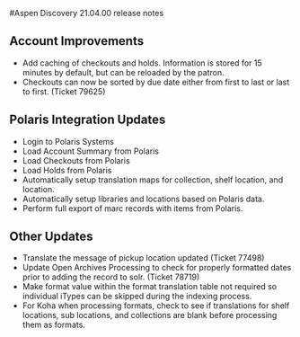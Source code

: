 #Aspen Discovery 21.04.00 release notes
## Account Improvements
- Add caching of checkouts and holds.  Information is stored for 15 minutes by default, but can be reloaded by the patron. 
- Checkouts can now be sorted by due date either from first to last or last to first. (Ticket 79625)
  

## Polaris Integration Updates
- Login to Polaris Systems
- Load Account Summary from Polaris
- Load Checkouts from Polaris
- Load Holds from Polaris
- Automatically setup translation maps for collection, shelf location, and location. 
- Automatically setup libraries and locations based on Polaris data. 
- Perform full export of marc records with items from Polaris. 

## Other Updates
- Translate the message of pickup location updated (Ticket 77498)
- Update Open Archives Processing to check for properly formatted dates prior to adding the record to solr. (Ticket 78719)
- Make format value within the format translation table not required so individual iTypes can be skipped during the indexing process.
- For Koha when processing formats, check to see if translations for shelf locations, sub locations, and collections are blank before processing them as formats. 